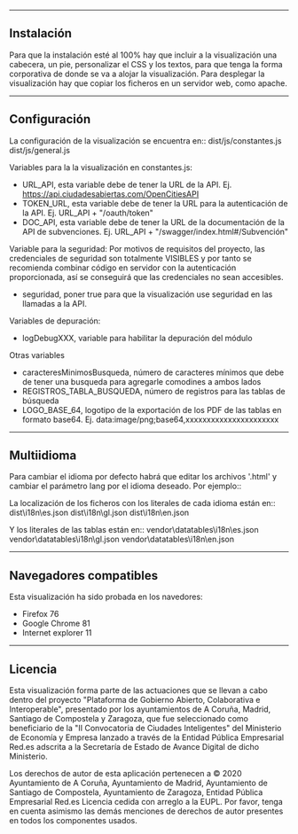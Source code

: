 ------------
Instalación
------------
Para que la instalación esté al 100% hay que incluir a la visualización una cabecera, un pie, personalizar el CSS y los textos, para que tenga la forma corporativa de donde se va a alojar la visualización.
Para desplegar la visualización hay que copiar los ficheros en un servidor web, como apache.

------------
Configuración
------------
La configuración de la visualización se encuentra en::
    dist/js/constantes.js
	dist/js/general.js

Variables para la la visualización en constantes.js:
* URL_API, esta variable debe de tener la URL de la API. Ej. https://api.ciudadesabiertas.com/OpenCitiesAPI
* TOKEN_URL,  esta variable debe de tener la URL para la autenticación de la API. Ej. URL_API + "/oauth/token"
* DOC_API, esta variable debe de tener la URL de la documentación de la API de subvenciones. Ej. URL_API + "/swagger/index.html#/Subvención"

Variable para la seguridad:
Por motivos de requisitos del proyecto, las credenciales de seguridad son totalmente VISIBLES y por tanto se recomienda combinar código en servidor con la autenticación proporcionada, así se conseguirá que las credenciales no sean accesibles.
* seguridad, poner true para que la visualización use seguridad en las llamadas a la API.

Variables de depuración:
* logDebugXXX, variable para habilitar la depuración del módulo

Otras variables
* caracteresMinimosBusqueda, número de caracteres mínimos que debe de tener una busqueda para agregarle comodines a ambos lados
* REGISTROS_TABLA_BUSQUEDA, número de registros para las tablas de búsqueda
* LOGO_BASE_64, logotipo de la exportación de los PDF de las tablas en formato base64. Ej. data:image/png;base64,xxxxxxxxxxxxxxxxxxxxxx

------------
Multiidioma
------------
Para cambiar el idioma por defecto habrá que editar los archivos '.html' y cambiar el parámetro lang por el idioma deseado. Por ejemplo::
    <html lang="gl" dir="ltr">
    
La localización de los ficheros con los literales de cada idioma están en::
    dist\i18n\es.json
    dist\i18n\gl.json
    dist\i18n\en.json
    
Y los literales de las tablas están en::
    vendor\datatables\i18n\es.json
    vendor\datatables\i18n\gl.json
    vendor\datatables\i18n\en.json
    
------------
Navegadores compatibles
------------
Esta visualización ha sido probada en los navedores:
* Firefox 76
* Google Chrome 81
* Internet explorer 11

------------
Licencia
------------
Esta visualización forma parte de las actuaciones que se llevan a cabo dentro del proyecto "Plataforma de Gobierno Abierto, Colaborativa e Interoperable",
presentado por los ayuntamientos de A Coruña, Madrid, Santiago de Compostela y Zaragoza, que fue seleccionado como beneficiario de la
"II Convocatoria de Ciudades Inteligentes" del Ministerio de Economía y Empresa lanzado a través de la Entidad Pública Empresarial Red.es
adscrita a la Secretaría de Estado de Avance Digital de dicho Ministerio.

Los derechos de autor de esta aplicación pertenecen a © 2020 Ayuntamiento de A Coruña, Ayuntamiento de Madrid, Ayuntamiento de Santiago de Compostela, Ayuntamiento de Zaragoza, Entidad Pública Empresarial Red.es
Licencia cedida con arreglo a la EUPL.
Por favor, tenga en cuenta asimismo las demás menciones de derechos de autor presentes en todos los componentes usados.
    

